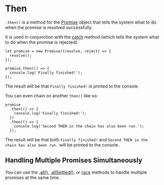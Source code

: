 # Then

`.then()` is a method for the [Promise](https://github.com/toddcf/code-snippets/blob/master/javascript/objects/promise/promise-overview.md) object that tells the system what to do when the promise is resolved successfully.

It is used in conjunction with the [catch](https://github.com/toddcf/code-snippets/blob/master/javascript/objects/promise/promise-methods/catch.md) method (which tells the system what to do when the promise is rejected).


```
let promise = new Promise((resolve, reject) => {
  resolve();
});

promise.then(() => {
  console.log('Finally finished!');
});
```

The result will be that `Finally finished!` is printed to the console.

You can even chain on another `then()` like so:

```
promise
  .then(() => {
    console.log('Finally finished!');
  })
  .then(() => {
    console.log('Second THEN in the chain has also been run.');
  });
```

The result will be that both `Finally finished!` and `Second THEN in the chain has also been run.` will be printed to the console.


## Handling Multiple Promises Simultaneously

You can use the [.all()](https://github.com/toddcf/code-snippets/blob/master/javascript/objects/promise/promise-methods/all.md), [.allSettled()](https://github.com/toddcf/code-snippets/blob/master/javascript/objects/promise/promise-methods/allSettled.md), or [race](https://github.com/toddcf/code-snippets/blob/master/javascript/objects/promise/promise-methods/race.md) methods to handle multiple promises at the same time.